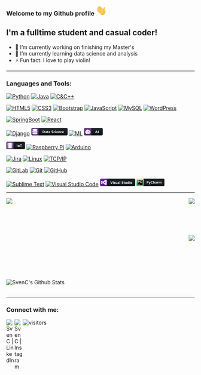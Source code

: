 
### Welcome to my Github profile <img src="https://github.com/SvenCelin/SvenCelin/blob/master/Badges/Hi.gif" width="29px">


## I'm a fulltime student and casual coder!
- 🔭 I’m currently working on finishing my Master's
- 🌱 I’m currently learning data science and analysis
- ⚡ Fun fact: I love to play violin!

---

### Languages and Tools:
[![Python](https://img.shields.io/badge/-Python-black?style=flat&logo=python&link=https://github.com/SvenCelin/)](https://github.com/SvenCelin/)
[![Java](https://img.shields.io/badge/Java-orange?style=flat&logo=java&logoColor=white&link=https://github.com/SvenCelin/)](https://github.com/SvenCelin/)
[![C&C++](https://img.shields.io/badge/-C%20&%20C++-659ad2?style=flat&logo=c%2B%2B&logoColor=ffffff&link=https://github.com/SvenCelin/)](https://github.com/SvenCelin/)

[![HTML5](https://img.shields.io/badge/-HTML5-E34F26?style=flat&logo=html5&logoColor=white&link=https://github.com/SvenCelin/)](https://github.com/SvenCelin/) 
[![CSS3](https://img.shields.io/badge/-CSS3-1572B6?style=flat&logo=css3&link=https://github.com/SvenCelin/)](https://github.com/SvenCelin/) 
[![Bootstrap](https://img.shields.io/badge/-Bootstrap-563D7C?style=flat&logo=bootstrap&link=https://github.com/SvenCelin/)](https://github.com/SvenCelin/)
[![JavaScript](https://img.shields.io/badge/-JavaScript-black?style=flat&logo=javascript&link=https://github.com/SvenCelin/)](https://github.com/SvenCelin/)
[![MySQL](https://img.shields.io/badge/-MySQL-black?style=flat&logo=mysql&link=https://github.com/SvenCelin/)](https://github.com/SvenCelin/)
[![WordPress](https://img.shields.io/badge/-WordPress-21759B?style=flat&logo=wordpress)](https://github.com/SvenCelin/)

[![SpringBoot](https://img.shields.io/badge/-Springboot-black?style=flat&logo=spring&link=https://github.com/SvenCelin/)](https://github.com/SvenCelin/) 
[![React](https://img.shields.io/badge/-React-black?style=flat&logo=react&link=https://github.com/SvenCelin/)](https://github.com/SvenCelin/) 

[![Django](https://img.shields.io/badge/-django-black?style=flat&logo=django)](https://github.com/SvenCelin/)
[![DataScience](https://github.com/SvenCelin/SvenCelin/blob/master/Badges/datascience.png)](https://github.com/SvenCelin/)
[![ML](https://img.shields.io/badge/-Machine%20Learning-102230?style=flat)](https://github.com/SvenCelin/)
[![AI](https://github.com/SvenCelin/SvenCelin/blob/master/Badges/ai.png)](https://github.com/SvenCelin/)

[![IOT](https://github.com/SvenCelin/SvenCelin/blob/master/Badges/iot.png)](https://github.com/SvenCelin/)
[![Raspberry Pi](https://img.shields.io/badge/-Raspberry%20Pi-C51A4A?style=flat&logo=Raspberry-Pi&link=https://github.com/SvenCelin/)](https://github.com/SvenCelin/)
[![Arduino](https://img.shields.io/badge/-Arduino-black?style=flat&logo=Arduino&link=https://github.com/SvenCelin/)](https://github.com/SvenCelin/)

[![Jira](https://img.shields.io/badge/-Jira-222222?style=flat&logo=jira-software&logoColor=white&logoColor=0052CC)](https://github.com/SvenCelin/)
[![Linux](https://img.shields.io/badge/-Linux-222222?style=flat&logo=linux&logoColor=FCC624)](https://github.com/SvenCelin/)
[![TCP/IP](https://img.shields.io/badge/-TCP/IP-222222?style=flat&logo=cisco&logoColor=white)](https://github.com/SvenCelin/)

[![GitLab](https://img.shields.io/badge/-GitLab-FCA121?style=flat&logo=gitlab&link=https://github.com/SvenCelin/)](https://github.com/SvenCelin/)
[![Git](https://img.shields.io/badge/-Git-black?style=flat&logo=git&link=https://github.com/SvenCelin/)](https://github.com/SvenCelin/) 
[![GitHub](https://img.shields.io/badge/-GitHub-181717?style=flat&logo=github&link=https://github.com/SvenCelin/)](https://github.com/SvenCelin/)

[![Sublime Text](http://img.shields.io/badge/-Sublime%20Text-3C4858?style=flat&logo=sublime-text)](https://github.com/SvenCelin/)
[![Visual Studio Code](https://img.shields.io/badge/-VSCode-444444?style=flat&logo=visual-studio-code&logoColor=007ACC)](https://github.com/SvenCelin/)
[![Visual Studio](https://github.com/SvenCelin/SvenCelin/blob/master/Badges/visualstudio.png)](https://github.com/SvenCelin/)
[![PyCharm](https://github.com/SvenCelin/SvenCelin/blob/master/Badges/pycharm.png)](https://github.com/SvenCelin/)
<br />

--- 

<img align="left" src="https://github-readme-stats.vercel.app/api/top-langs/?username=SvenCelin&theme=white" /> 

<img align="right" src="https://github-readme-stats.vercel.app/api/pin/?username=SvenCelin&repo=Information-Visualisation&theme=white" /><br /><br /><br /><br /><br />

<img align="right" src="https://github-readme-stats.vercel.app/api/pin/?username=SvenCelin&repo=NFC-doorlock---atmega-16a&theme=white" /><br /><br /><br /><br /><br /><br />

<img align="center" alt="SvenC's Github Stats" src="https://github-readme-stats.vercel.app/api?username=SvenCelin&show_icons=true&hide_border=true" /><br /><br />

---

### Connect with me:

[<img align="left" alt="SvenC | LinkedIn" width="22px" src="https://cdn.jsdelivr.net/npm/simple-icons@v3/icons/linkedin.svg" />][linkedin]
[<img align="left" alt="SvenC | Instagram" width="22px" src="https://cdn.jsdelivr.net/npm/simple-icons@v3/icons/instagram.svg" />][instagram]
![visitors](https://visitor-badge.glitch.me/badge?page_id=SvenCelin.SvenCelin) <br>
<br />

[github]: https://github.com/SvenCelin/
[instagram]: https://www.instagram.com/svencelin/
[linkedin]: https://www.linkedin.com/in/svencelin/



<!---
<img align="center" src="https://github-readme-stats.vercel.app/api/pin/?username=SvenCelin&repo=VisualAnalytics&theme=white" />
<img align="center" src="https://img.shields.io/badge/-R-black?style=flat&logo=r&logoColor=5b8cc4"> <br />
>
<!---
<img src="https://github.com/anishghimire603/anishghimire603/blob/master/Assets/iot.svg" alt="iot" style="vertical-align:top; margin:4px">
<img src="https://github.com/anishghimire603/anishghimire603/blob/master/Assets/ai.svg" alt="ai" style="vertical-align:top; margin:4px">
<img src="https://github.com/anishghimire603/anishghimire603/blob/master/Assets/datascience.svg" alt="datascience" style="vertical-align:top; margin:4px">
<img src="https://github.com/anishghimire603/anishghimire603/blob/master/Assets/visualstudio.svg" alt="vs" style="vertical-align:top; margin:4px">
<img src="https://github.com/anishghimire603/anishghimire603/blob/master/Assets/jetbrains_pycharm.svg" alt="pycharm" style="vertical-align:top; margin:4px">
--->
